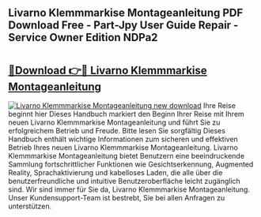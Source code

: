 ## Livarno Klemmmarkise Montageanleitung PDF Download Free - Part-Jpy User Guide Repair - Service Owner Edition NDPa2

# <h2><a href="http://df760o.blite.top/?on=Livarno+Klemmmarkise+Montageanleitung">🔗Download 👉🔴 Livarno Klemmmarkise Montageanleitung</a></h2>

[![Livarno Klemmmarkise Montageanleitung new download](https://i.imgur.com/lujVjoI.png)](http://df760o.blite.top/?on=Livarno+Klemmmarkise+Montageanleitung)
Ihre Reise beginnt hier Dieses Handbuch markiert den Beginn Ihrer Reise mit Ihrem neuen Livarno Klemmmarkise Montageanleitung und führt Sie zu erfolgreichem Betrieb und Freude. Bitte lesen Sie sorgfältig Dieses Handbuch enthält wichtige Informationen zum sicheren und effektiven Betrieb Ihres neuen Livarno Klemmmarkise Montageanleitung. Livarno Klemmmarkise Montageanleitung bietet Benutzern eine beeindruckende Sammlung fortschrittlicher Funktionen wie Gesichtserkennung, Augmented Reality, Sprachaktivierung und kabelloses Laden, die alle über die benutzerfreundliche und intuitive Benutzeroberfläche leicht zugänglich sind. Wir sind immer für Sie da, Livarno Klemmmarkise Montageanleitung. Unser Kundensupport-Team ist bestrebt, Sie bei allen Anfragen zu unterstützen.
